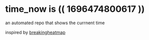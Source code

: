 # time_now is (( 1696474800617 ))

an automated repo that shows the currnent time

inspired by [breakingheatmap](https://github.com/breakingheatmap/breakingheatmap)